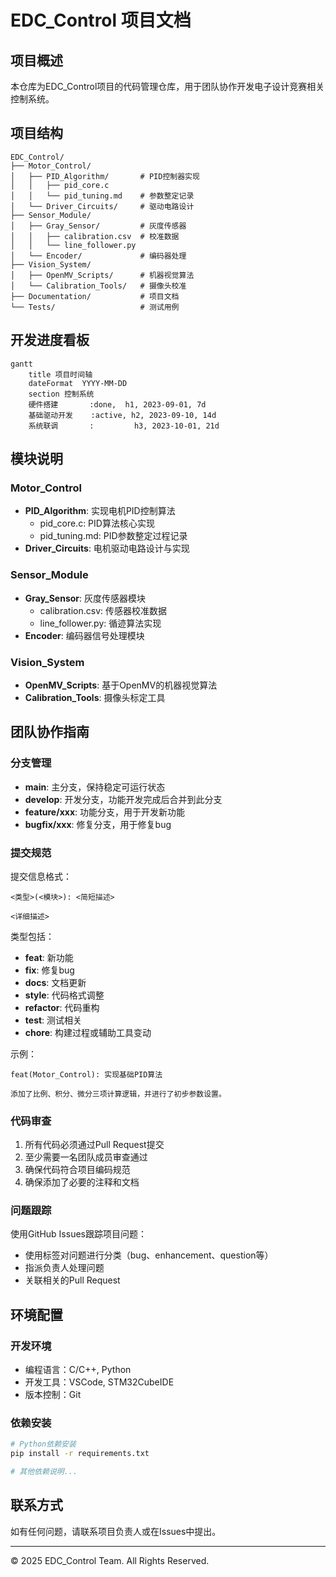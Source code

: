 # EDC_Control 项目文档

## 项目概述

本仓库为EDC_Control项目的代码管理仓库，用于团队协作开发电子设计竞赛相关控制系统。

## 项目结构

```
EDC_Control/
├── Motor_Control/
│   ├── PID_Algorithm/       # PID控制器实现
│   │   ├── pid_core.c
│   │   └── pid_tuning.md    # 参数整定记录
│   └── Driver_Circuits/     # 驱动电路设计
├── Sensor_Module/
│   ├── Gray_Sensor/         # 灰度传感器
│   │   ├── calibration.csv  # 校准数据
│   │   └── line_follower.py 
│   └── Encoder/             # 编码器处理
├── Vision_System/
│   ├── OpenMV_Scripts/      # 机器视觉算法
│   └── Calibration_Tools/   # 摄像头校准
├── Documentation/           # 项目文档
└── Tests/                   # 测试用例
```

## 开发进度看板

```mermaid
gantt
    title 项目时间轴
    dateFormat  YYYY-MM-DD
    section 控制系统
    硬件搭建       :done,  h1, 2023-09-01, 7d
    基础驱动开发    :active, h2, 2023-09-10, 14d
    系统联调       :         h3, 2023-10-01, 21d
```

## 模块说明

### Motor_Control
- **PID_Algorithm**: 实现电机PID控制算法
  - pid_core.c: PID算法核心实现
  - pid_tuning.md: PID参数整定过程记录
- **Driver_Circuits**: 电机驱动电路设计与实现

### Sensor_Module
- **Gray_Sensor**: 灰度传感器模块
  - calibration.csv: 传感器校准数据
  - line_follower.py: 循迹算法实现
- **Encoder**: 编码器信号处理模块

### Vision_System
- **OpenMV_Scripts**: 基于OpenMV的机器视觉算法
- **Calibration_Tools**: 摄像头标定工具

## 团队协作指南

### 分支管理

- **main**: 主分支，保持稳定可运行状态
- **develop**: 开发分支，功能开发完成后合并到此分支
- **feature/xxx**: 功能分支，用于开发新功能
- **bugfix/xxx**: 修复分支，用于修复bug

### 提交规范

提交信息格式：
```
<类型>(<模块>): <简短描述>

<详细描述>
```

类型包括：
- **feat**: 新功能
- **fix**: 修复bug
- **docs**: 文档更新
- **style**: 代码格式调整
- **refactor**: 代码重构
- **test**: 测试相关
- **chore**: 构建过程或辅助工具变动

示例：
```
feat(Motor_Control): 实现基础PID算法

添加了比例、积分、微分三项计算逻辑，并进行了初步参数设置。
```

### 代码审查

1. 所有代码必须通过Pull Request提交
2. 至少需要一名团队成员审查通过
3. 确保代码符合项目编码规范
4. 确保添加了必要的注释和文档

### 问题跟踪

使用GitHub Issues跟踪项目问题：
- 使用标签对问题进行分类（bug、enhancement、question等）
- 指派负责人处理问题
- 关联相关的Pull Request

## 环境配置

### 开发环境

- 编程语言：C/C++, Python
- 开发工具：VSCode, STM32CubeIDE
- 版本控制：Git

### 依赖安装

```bash
# Python依赖安装
pip install -r requirements.txt

# 其他依赖说明...
```

## 联系方式

如有任何问题，请联系项目负责人或在Issues中提出。

---

© 2025 EDC_Control Team. All Rights Reserved.
